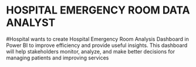 # HOSPITAL EMERGENCY ROOM DATA ANALYST
#Hospital wants to create Hospital Emergency Room Analysis Dashboard in Power BI to improve efficiency and provide useful insights. This dashboard will help stakeholders monitor, analyze, and make better decisions for managing patients and improving services
